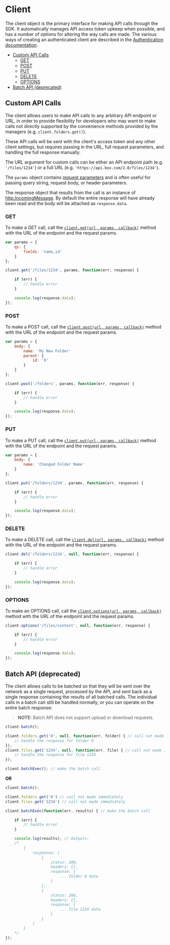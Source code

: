 Client
======

The client object is the primary interface for making API calls through the SDK.
It automatically manages API access token upkeep when possible, and has a number of
options for altering the way calls are made.  The various ways of creating an authenticated
client are described in the [Authentication documentation](authentication.md).

<!-- START doctoc generated TOC please keep comment here to allow auto update -->
<!-- DON'T EDIT THIS SECTION, INSTEAD RE-RUN doctoc TO UPDATE -->


- [Custom API Calls](#custom-api-calls)
  - [GET](#get)
  - [POST](#post)
  - [PUT](#put)
  - [DELETE](#delete)
  - [OPTIONS](#options)
- [Batch API (deprecated)](#batch-api-deprecated)

<!-- END doctoc generated TOC please keep comment here to allow auto update -->

Custom API Calls
----------------

The client allows users to make API calls to any arbitrary API endpoint or URL,
in order to provide flexibility for developers who may want to make calls not directly
supported by the convenience methods provided by the managers (e.g. `client.folders.get()`).

These API calls will be sent with the client's access token and any other client settings,
but requires passing in the URL, full request parameters, and handling the full response
manually.

The URL argument for custom calls can be either an API endpoint path (e.g. `'/files/1234'`)
or a full URL (e.g. `'https://api.box.com/2.0/files/1234'`).

The `params` object contains
[request parameters](https://github.com/request/request#requestoptions-callback)
and is often useful for passing query string, request body, or header parameters.

The response object that results from the call is an instance of
[http.IncomingMessage](https://nodejs.org/api/http.html#http_class_http_incomingmessage).
By default the entire response will have already been read and the body will be attached
as `response.data`.

### GET

To make a GET call, call the
[`client.get(url, params, callback)`](http://opensource.box.com/box-node-sdk/jsdoc/BoxClient.html#get)
method with the URL of the endpoint and the request params.

```js
var params = {
    qs: {
        fields: 'name,id'
    }
};

client.get('/files/1234', params, function(err, response) {

    if (err) {
        // handle error
    }

    console.log(response.data);
});
```

### POST

To make a POST call, call the
[`client.post(url, params, callback)`](http://opensource.box.com/box-node-sdk/jsdoc/BoxClient.html#post)
method with the URL of the endpoint and the request params.

```js
var params = {
    body: {
        name: 'My New Folder'
        parent: {
            id: '0'
        }
    }
};

client.post('/folders', params, function(err, response) {

    if (err) {
        // handle error
    }

    console.log(response.data);
});
```

### PUT

To make a PUT call, call the
[`client.put(url, params, callback)`](http://opensource.box.com/box-node-sdk/jsdoc/BoxClient.html#put)
method with the URL of the endpoint and the request params.

```js
var params = {
    body: {
        name: 'Changed Folder Name'
    }
};

client.put('/folders/1234', params, function(err, response) {

    if (err) {
        // handle error
    }

    console.log(response.data);
});
```

### DELETE

To make a DELETE call, call the
[`client.del(url, params, callback)`](http://opensource.box.com/box-node-sdk/jsdoc/BoxClient.html#del)
method with the URL of the endpoint and the request params.

```js
client.del('/folders/1234', null, function(err, response) {

    if (err) {
        // handle error
    }

    console.log(response.data);
});
```

### OPTIONS

To make an OPTIONS call, call the
[`client.options(url, params, callback)`](http://opensource.box.com/box-node-sdk/jsdoc/BoxClient.html#options)
method with the URL of the endpoint and the request params.

```js
client.options('/files/content', null, function(err, response) {

    if (err) {
        // handle error
    }

    console.log(response.data);
});
```

Batch API (deprecated)
---------

The client allows calls to be batched so that they will be sent over the network
as a single request, processed by the API, and sent back as a single response containing the results of all batched
calls.  The individual calls in a batch can still be handled normally, or you can operate on the entire batch response:

> __NOTE:__ Batch API does not support upload or download requests.

```js
client.batch();

client.folders.get('0', null, function(err, folder) { // call not made immediately
    // handle the response for folder 0
});
client.files.get('1234', null, function(err, file) { // call not made immediately
    // handle the response for file 1234
});

client.batchExec(); // make the batch call
```

__OR__

```js
client.batch();

client.folders.get('0') // call not made immediately
client.files.get('1234') // call not made immediately

client.batchExec(function(err, results) { // make the batch call

    if (err) {
        // handle error
    }

    console.log(results); // Outputs:
    /*
        {
            responses: [
                {
                    status: 200,
                    headers: {},
                    response: {
                        ... folder 0 data
                    }
                },
                {
                    status: 200,
                    headers: {},
                    response: {
                        ... file 1234 data
                    }
                }
            ]
        }
    */
});
```
